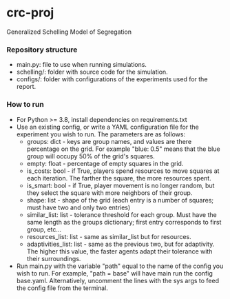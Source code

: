 # crc-proj
Generalized Schelling Model of Segregation

### Repository structure
  - main.py: file to use when running simulations.
  - schelling/: folder with source code for the simulation.
  - configs/: folder with configurations of the experiments used for the report.
 
 ### How to run
  - For Python >= 3.8, install dependencies on requirements.txt
  - Use an existing config, or write a YAML configuration file for the experiment you wish to run. The parameters are as follows:
    - groups: dict - keys are group names, and values are there percentage on the grid. For example "blue: 0.5" means that the blue group will occupy 50% of the grid's squares.
    - empty: float - percentage of empty squares in the grid.
    - is_costs: bool - if True, players spend resources to move squares at each iteration. The farther the square, the more resources spent.
    - is_smart: bool - if True, player movement is no longer random, but they select the square with more neighbors of their group.
    - shape: list - shape of the grid (each entry is a number of squares; must have two and only two entries)
    - similar_list: list - tolerance threshold for each group. Must have the same length as the groups dictionary; first entry corresponds to first group, etc...
    - resources_list: list - same as similar_list but for resources.
    - adaptivities_list: list - same as the previous two, but for adaptivity. The higher this value, the faster agents adapt their tolerance with their surroundings.
  - Run main.py with the variable "path" equal to the name of the config you wish to run. For example, "path = base" will have main run the config base.yaml. Alternatively, uncomment the lines with the sys args to feed the config file from the terminal.
